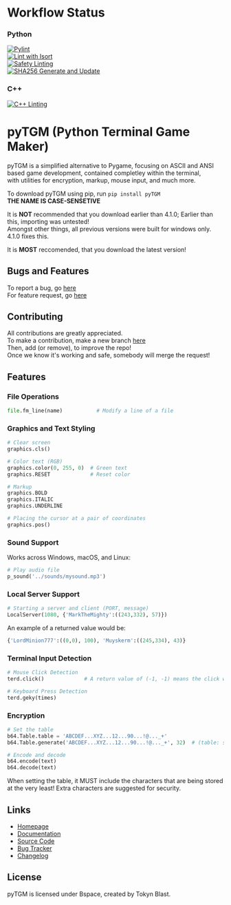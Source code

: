 # Workflow Status
### Python
[![Pylint](https://github.com/TokynBlast/pyTGM/actions/workflows/pylint.yml/badge.svg)](https://github.com/TokynBlast/pyTGM/actions/workflows/pylint.yml)<br>
[![Lint with Isort](https://github.com/TokynBlast/pyTGM/actions/workflows/Isort.yml/badge.svg)](https://github.com/TokynBlast/pyTGM/actions/workflows/Isort.yml)<br>
[![Safety Linting](https://github.com/TokynBlast/pyTGM/actions/workflows/Saftey.yml/badge.svg)](https://github.com/TokynBlast/pyTGM/actions/workflows/Saftey.yml)<br>
[![SHA256 Generate and Update](https://github.com/TokynBlast/pyTGM/actions/workflows/generate-sha3-hashes.yml/badge.svg)](https://github.com/TokynBlast/pyTGM/actions/workflows/generate-sha3-hashes.yml)<br>

### C++
[![C++ Linting](https://github.com/TokynBlast/pyTGM/actions/workflows/cpplint.yml/badge.svg)](https://github.com/TokynBlast/pyTGM/actions/workflows/cpplint.yml)


# pyTGM (Python Terminal Game Maker)

pyTGM is a simplified alternative to Pygame, focusing on ASCII and ANSI based game development, contained completley within the terminal,<br>
with utilities for encryption, markup, mouse input, and much more.

To download pyTGM using pip, run ```pip install pyTGM```<br>
**THE NAME IS CASE-SENSETIVE**

It is **NOT** recommended that you download earlier than 4.1.0; Earlier than this, importing was untested!<br>
Amongst other things, all previous versions were built for windows only.<br>
4.1.0 fixes this.

It is **MOST** reccomended, that you download the latest version!

## Bugs and Features
To report a bug, go [here](https://github.com/TokynBlast/pyTGM/issues/new?assignees=&labels=&projects=&template=bug_report.md&title=)<br>
For feature request, go [here](https://github.com/TokynBlast/pyTGM/issues/new?assignees=&labels=&projects=&template=feature_request.md&title=)

## Contributing
All contributions are greatly appreciated.<br>
To make a contribution, make a new branch [here](https://github.com/TokynBlast/pyTGM/branches)<br>
Then, add (or remove), to improve the repo!<br>
Once we know it's working and safe, somebody will merge the request!

## Features

### File Operations
```python
file.fm_line(name)           # Modify a line of a file
```

### Graphics and Text Styling
```python
# Clear screen
graphics.cls()

# Color text (RGB)
graphics.color(0, 255, 0)  # Green text
graphics.RESET             # Reset color

# Markup
graphics.BOLD
graphics.ITALIC
graphics.UNDERLINE

# Placing the cursor at a pair of coordinates
graphics.pos()
```


### Sound Support
Works across Windows, macOS, and Linux:
```python
# Play audio file
p_sound('../sounds/mysound.mp3')
```

### Local Server Support
```python
# Starting a server and client (PORT, message)
LocalServer(1080, {'MarkTheMighty':((243,332), 57)})
```
An example of a returned value would be:
```python
{'LordMinion777':((0,0), 100), 'Muyskerm':((245,334), 43)}
```

### Terminal Input Detection
```python
# Mouse Click Detection
terd.click()             # A return value of (-1, -1) means the click was invalid!

# Keyboard Press Detection
terd.geky(times)
```

### Encryption
```python
# Set the table
b64.Table.table = 'ABCDEF...XYZ...12...90...!@..._+'
b64.Table.generate('ABCDEF...XYZ...12...90...!@..._+', 32)  # (table: str, times: int)

# Encode and decode
b64.encode(text)
b64.decode(text)
```
When setting the table, it MUST include the characters that are being stored at the very least!
Extra characters are suggested for security.

## Links
- [Homepage](https://pytgm.tokynblast.space/home)
- [Documentation](https://pytgm.tokynblast.space/documentation/use)
- [Source Code](https://github.com/TokynBlast/pyTGM/tree/main)
- [Bug Tracker](https://github.com/TokynBlast/pyTGM/issues)
- [Changelog](https://github.com/TokynBlast/pyTGM/blob/main/CHANGELOG.txt)

## License
pyTGM is licensed under Bspace, created by Tokyn Blast.
